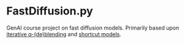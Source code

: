 # FastDiffusion.py
GenAI course project on fast diffusion models.
Primarily based upon
[iterative α-(de)blending](https://github.com/tchambon/IADB/tree/main)
and
[shortcut models](https://github.com/kvfrans/shortcut-models/tree/main).
